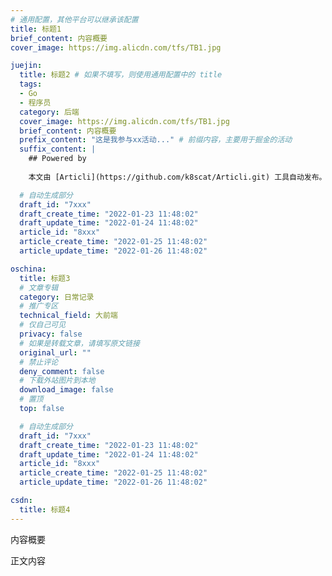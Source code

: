 ```yaml
---
# 通用配置，其他平台可以继承该配置
title: 标题1
brief_content: 内容概要
cover_image: https://img.alicdn.com/tfs/TB1.jpg

juejin:
  title: 标题2 # 如果不填写，则使用通用配置中的 title
  tags:
  - Go
  - 程序员
  category: 后端
  cover_image: https://img.alicdn.com/tfs/TB1.jpg
  brief_content: 内容概要
  prefix_content: "这是我参与xx活动..." # 前缀内容，主要用于掘金的活动
  suffix_content: |
    ## Powered by
    
    本文由 [Articli](https://github.com/k8scat/Articli.git) 工具自动发布。

  # 自动生成部分
  draft_id: "7xxx"
  draft_create_time: "2022-01-23 11:48:02"
  draft_update_time: "2022-01-24 11:48:02"
  article_id: "8xxx"
  article_create_time: "2022-01-25 11:48:02"
  article_update_time: "2022-01-26 11:48:02"

oschina:
  title: 标题3
  # 文章专辑
  category: 日常记录
  # 推广专区
  technical_field: 大前端
  # 仅自己可见
  privacy: false
  # 如果是转载文章，请填写原文链接
  original_url: ""
  # 禁止评论
  deny_comment: false
  # 下载外站图片到本地
  download_image: false
  # 置顶
  top: false

  # 自动生成部分
  draft_id: "7xxx"
  draft_create_time: "2022-01-23 11:48:02"
  draft_update_time: "2022-01-24 11:48:02"
  article_id: "8xxx"
  article_create_time: "2022-01-25 11:48:02"
  article_update_time: "2022-01-26 11:48:02"

csdn:
  title: 标题4
---
```


内容概要

<!-- more -->

正文内容
